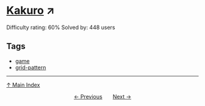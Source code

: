 # [Kakuro](https://projecteuler.net/problem=424) ↗️

Difficulty rating: 60%
Solved by: 448 users
## Tags

- [game](../tags/game.md)
- [grid-pattern](../tags/grid-pattern.md)



---

[↑ Main Index](../README.md)


<div align=center><a href='423.md'>← Previous</a> &nbsp;&nbsp; &nbsp;&nbsp;  <a href='425.md'>Next →</a></div>
